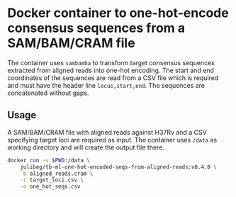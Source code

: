 # Docker container to one-hot-encode consensus sequences from a SAM/BAM/CRAM file

The container uses `sambamba` to transform target consensus sequences extracted from aligned reads into one-hot encoding. The start and end coordinates of the sequences are read from a CSV file which is required and must have the header line `locus,start,end`. The sequences are concatenated without gaps.

## Usage

A SAM/BAM/CRAM file with aligned reads against H37Rv and a CSV specifying target loci are required as input. The container uses `/data` as working directory and will create the output file there.

```bash
docker run -v $PWD:/data \
    julibeg/tb-ml-one-hot-encoded-seqs-from-aligned-reads:v0.4.0 \
    -b aligned_reads.cram \
    -r target_loci.csv \
    -o one_hot_seqs.csv
```
